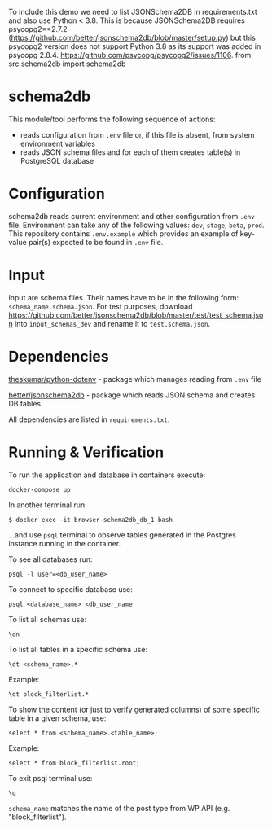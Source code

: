 To include this demo we need to list JSONSchema2DB in requirements.txt and also use Python < 3.8.
This is because JSONSchema2DB requires psycopg2==2.7.2 (https://github.com/better/jsonschema2db/blob/master/setup.py)
but this psycopg2 version does not support Python 3.8 as its support was added in psycopg 2.8.4.
https://github.com/psycopg/psycopg2/issues/1106.
from src.schema2db import schema2db

# schema2db

This module/tool performs the following sequence of actions:
* reads configuration from `.env` file or, if this file is absent, from system environment variables
* reads JSON schema files and for each of them creates table(s) in PostgreSQL database

# Configuration

schema2db reads current environment and other configuration from `.env` file.
Environment can take any of the following values: `dev`, `stage`, `beta`, `prod`.
This repository contains `.env.example` which provides an example of key-value pair(s) expected to be found in `.env` file.

# Input

Input are schema files. Their names have to be in the following form: `schema_name.schema.json`.
For test purposes, download https://github.com/better/jsonschema2db/blob/master/test/test_schema.json into `input_schemas_dev` and rename it to `test.schema.json`.

# Dependencies

[theskumar/python-dotenv](https://github.com/theskumar/python-dotenv) - package which manages reading from `.env` file

[better/jsonschema2db](https://github.com/better/jsonschema2db) - package which reads JSON schema and creates DB tables

All dependencies are listed in `requirements.txt`.

# Running & Verification

To run the application and database in containers execute:
```
docker-compose up
```

In another terminal run:
```
$ docker exec -it browser-schema2db_db_1 bash
```
...and use `psql` terminal to observe tables generated in the Postgres instance running in the container.


To see all databases run:
```
psql -l user=<db_user_name>
```

To connect to specific database use:
```
psql <database_name> <db_user_name
```

To list all schemas use:
```
\dn
```

To list all tables in a specific schema use:
```
\dt <schema_name>.*
```
Example:
```
\dt block_filterlist.*
```

To show the content (or just to verify generated columns) of some specific table in a given schema, use:
```
select * from <schema_name>.<table_name>;
```
Example:
```
select * from block_filterlist.root;
```
To exit psql terminal use:
```
\q
```

`schema_name` matches the name of the post type from WP API (e.g. "block_filterlist").